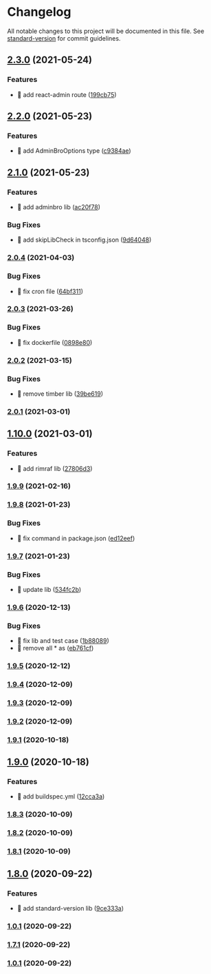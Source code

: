 # Changelog

All notable changes to this project will be documented in this file. See [standard-version](https://github.com/conventional-changelog/standard-version) for commit guidelines.

## [2.3.0](https://github.com/yeukfei02/lunchPickerApi/compare/v2.2.0...v2.3.0) (2021-05-24)


### Features

* 🎸 add react-admin route ([199cb75](https://github.com/yeukfei02/lunchPickerApi/commit/199cb755202fa68fbbdb05d293fcbe071d7768fe))

## [2.2.0](https://github.com/yeukfei02/lunchPickerApi/compare/v2.1.0...v2.2.0) (2021-05-23)


### Features

* 🎸 add AdminBroOptions type ([c9384ae](https://github.com/yeukfei02/lunchPickerApi/commit/c9384ae6a8e6a7716d139c9e4736343b155318a7))

## [2.1.0](https://github.com/yeukfei02/lunchPickerApi/compare/v2.0.4...v2.1.0) (2021-05-23)


### Features

* 🎸 add adminbro lib ([ac20f78](https://github.com/yeukfei02/lunchPickerApi/commit/ac20f78bd5497b0c4e2f4505f041976f7d51b295))


### Bug Fixes

* 🐛 add skipLibCheck in tsconfig.json ([9d64048](https://github.com/yeukfei02/lunchPickerApi/commit/9d640487c42b65e5f93ddc993b7e6f62c3d70f11))

### [2.0.4](https://github.com/yeukfei02/lunchPickerApi/compare/v2.0.3...v2.0.4) (2021-04-03)


### Bug Fixes

* 🐛 fix cron file ([64bf311](https://github.com/yeukfei02/lunchPickerApi/commit/64bf3113e94d22e8492fdb4359b43357a2cbf5f2))

### [2.0.3](https://github.com/yeukfei02/lunchPickerApi/compare/v2.0.2...v2.0.3) (2021-03-26)


### Bug Fixes

* 🐛 fix dockerfile ([0898e80](https://github.com/yeukfei02/lunchPickerApi/commit/0898e80fcf692cf8ff718075eee76e1e68864715))

### [2.0.2](https://github.com/yeukfei02/lunchPickerApi/compare/v2.0.1...v2.0.2) (2021-03-15)


### Bug Fixes

* 🐛 remove timber lib ([39be619](https://github.com/yeukfei02/lunchPickerApi/commit/39be619489e76577f2c1c46c21a5a5cbdc1beccc))

### [2.0.1](https://github.com/yeukfei02/lunchPickerApi/compare/v1.10.0...v2.0.1) (2021-03-01)

## [1.10.0](https://github.com/yeukfei02/lunchPickerApi/compare/v1.9.9...v1.10.0) (2021-03-01)


### Features

* 🎸 add rimraf lib ([27806d3](https://github.com/yeukfei02/lunchPickerApi/commit/27806d3c9f431fdcb215cd63a251e8af98cf2658))

### [1.9.9](https://github.com/yeukfei02/lunchPickerApi/compare/v1.9.8...v1.9.9) (2021-02-16)

### [1.9.8](https://github.com/yeukfei02/lunchPickerApi/compare/v1.9.7...v1.9.8) (2021-01-23)


### Bug Fixes

* 🐛 fix command in package.json ([ed12eef](https://github.com/yeukfei02/lunchPickerApi/commit/ed12eef74d0b600c00e5cf34c8adf840a2d44faf))

### [1.9.7](https://github.com/yeukfei02/lunchPickerApi/compare/v1.9.6...v1.9.7) (2021-01-23)


### Bug Fixes

* 🐛 update lib ([534fc2b](https://github.com/yeukfei02/lunchPickerApi/commit/534fc2b586dd5e24942d72293b1d5dd9710a54e5))

### [1.9.6](https://github.com/yeukfei02/lunchPickerApi/compare/v1.9.5...v1.9.6) (2020-12-13)


### Bug Fixes

* 🐛 fix lib and test case ([1b88089](https://github.com/yeukfei02/lunchPickerApi/commit/1b8808958d5688d87cee6b91f2b04b4715baf065))
* 🐛 remove all * as ([eb761cf](https://github.com/yeukfei02/lunchPickerApi/commit/eb761cfee9361d95603859a13a738a8ad4782655))

### [1.9.5](https://github.com/yeukfei02/lunchPickerApi/compare/v1.9.4...v1.9.5) (2020-12-12)

### [1.9.4](https://github.com/yeukfei02/lunchPickerApi/compare/v1.9.3...v1.9.4) (2020-12-09)

### [1.9.3](https://github.com/yeukfei02/lunchPickerApi/compare/v1.9.2...v1.9.3) (2020-12-09)

### [1.9.2](https://github.com/yeukfei02/lunchPickerApi/compare/v1.9.1...v1.9.2) (2020-12-09)

### [1.9.1](https://github.com/yeukfei02/lunchPickerApi/compare/v1.9.0...v1.9.1) (2020-10-18)

## [1.9.0](https://github.com/yeukfei02/lunchPickerApi/compare/v1.8.3...v1.9.0) (2020-10-18)


### Features

* 🎸 add buildspec.yml ([12cca3a](https://github.com/yeukfei02/lunchPickerApi/commit/12cca3a39211efacb235633f9219408a12d49a78))

### [1.8.3](https://github.com/yeukfei02/lunchPickerApi/compare/v1.8.2...v1.8.3) (2020-10-09)

### [1.8.2](https://github.com/yeukfei02/lunchPickerApi/compare/v1.8.1...v1.8.2) (2020-10-09)

### [1.8.1](https://github.com/yeukfei02/lunchPickerApi/compare/v1.8.0...v1.8.1) (2020-10-09)

## [1.8.0](https://github.com/yeukfei02/lunchPickerApi/compare/v1.7.1...v1.8.0) (2020-09-22)


### Features

* 🎸 add standard-version lib ([9ce333a](https://github.com/yeukfei02/lunchPickerApi/commit/9ce333a0ddb84f6914b4ab056eb483bbd27f92c5))

### [1.0.1](https://github.com/yeukfei02/lunchPickerApi/compare/v1.7.0...v1.0.1) (2020-09-22)

### [1.7.1](https://github.com/yeukfei02/lunchPickerApi/compare/v1.7.0...v1.7.1) (2020-09-22)

### [1.0.1](https://github.com/yeukfei02/lunchPickerApi/compare/v1.7.0...v1.0.1) (2020-09-22)
